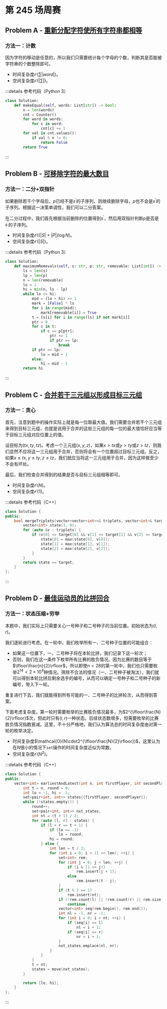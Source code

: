 # 第 245 场周赛

## Problem A - [重新分配字符使所有字符串都相等](https://leetcode.cn/problems/redistribute-characters-to-make-all-strings-equal/)

### 方法一：计数

因为字符的移动是任意的，所以我们只需要统计每个字母的个数，判断其是否能被字符串的个数整除即可。

- 时间复杂度$\mathcal{O}(\sum|word|)$。
- 空间复杂度$\mathcal{O}(|\sum|)$。

:::details 参考代码（Python 3）

```python
class Solution:
    def makeEqual(self, words: List[str]) -> bool:
        n = len(words)
        cnt = Counter()
        for word in words:
            for c in word:
                cnt[c] += 1
        for val in cnt.values():
            if val % n != 0:
                return False
        return True
```

:::

## Problem B - [可移除字符的最大数目](https://leetcode.cn/problems/maximum-number-of-removable-characters/)

### 方法一：二分+双指针

如果删除若干个字母后，$p$已经不是$s^\prime$的子序列，则继续删除字母，$p$也不会是$s^\prime$的子序列。根据这一决策单调性，我们可以二分答案。

在二分过程中，我们首先根据当前删除的位置得到$s^\prime$，然后用双指针判断$p$是否是$s^\prime$的子序列。

- 时间复杂度$\mathcal{O}((|S|+|P|)\log N)$。
- 空间复杂度$\mathcal{O}(|S|)$。

:::details 参考代码（Python 3）

```python
class Solution:
    def maximumRemovals(self, s: str, p: str, removable: List[int]) -> int:
        ls = len(s)
        lp = len(p)
        n = len(removable)
        lo = 1
        hi = min(n, ls - lp)
        while lo <= hi:
            mid = (lo + hi) >> 1
            mark = [False] * ls
            for i in range(mid):
                mark[removable[i]] = True
            t = [s[i] for i in range(ls) if not mark[i]]
            ptr = 0
            for c in t:
                if c == p[ptr]:
                    ptr += 1
                    if ptr == lp:
                        break
            if ptr == lp:
                lo = mid + 1
            else:
                hi = mid - 1
        return hi      
```

:::

## Problem C - [合并若干三元组以形成目标三元组](https://leetcode.cn/problems/merge-triplets-to-form-target-triplet/)

### 方法一：贪心

首先，注意到题中的操作实际上就是每一位取最大值。我们需要合并若干个三元组来得到目标三元组，也就是说用于合并的这些三元组的每一位的最大值恰好应当等于目标三元组对应位置上的值。

设目标为$(tx,ty,tz)$。考虑一个三元组$(x,y,z)$，如果$x>tx$或$y>ty$或$z>tz$，则我们显然不应将这一三元组用于合并，否则将会有一个位置超过目标三元组。反之，如果$x\leqslant tx,y\leqslant ty,z\leqslant tz$，我们就应当将这一三元组用于合并，因为这样做至少不会有坏处。

最后，我们检查合并得到的结果是否与目标三元组相等即可。

- 时间复杂度$\mathcal{O}(N)$。
- 空间复杂度$\mathcal{O}(1)$。

:::details 参考代码（C++）

```cpp
class Solution {
public:
    bool mergeTriplets(vector<vector<int>>& triplets, vector<int>& target) {
        vector<int> state(3, 0);
        for (auto &v : triplets) {
            if (v[0] <= target[0] && v[1] <= target[1] && v[2] <= target[2]) {
                state[0] = max(state[0], v[0]);
                state[1] = max(state[1], v[1]);
                state[2] = max(state[2], v[2]);
            }
        }
        return state == target;
    }
};
```

:::

## Problem D - [最佳运动员的比拼回合](https://leetcode.cn/problems/the-earliest-and-latest-rounds-where-players-compete/)

### 方法一：状态压缩+穷举

本题中，我们实际上只需要关心一号种子和二号种子的当前位置。初始状态为$(l,r)$。

我们逐轮进行考虑。在一轮中，我们枚举所有一、二号种子位置的可能组合：

- 如果这一位置下，一、二号种子将在本轮比拼，我们记录下这一轮次；
- 否则，我们在这一条件下枚举所有比赛的胜负情况。因为比赛的数目等于$\lfloor\frac{n}{2}\rfloor$，所以即使$n=28$的第一轮中，我们也只需要枚举$2^{14}<2\times10^4$种情况。筛除不合法的情况（一、二号种子被淘汰），我们就可以得到本轮比拼后剩余选手的编号，从而可以确定一号种子和二号种子的新编号，带入下一轮。

重复进行下去，我们就能得到所有可能的一、二号种子的比拼轮次，从而得到答案。

下面考虑复杂度。第一轮时需要枚举的比赛胜负情况最多，为$2^{\lfloor\frac{N}{2}\rfloor}$次，但此时只有$(l,r)$一种状态。后续状态数增多，但需要枚举的比赛胜负情况指数衰减。这里，不十分严格地，我们认为算法总的时间复杂度由对第一轮的枚举决定。

- 时间复杂度$\mathcal{O}(N\cdot2^{\lfloor\frac{N}{2}\rfloor})$，这里认为在$N$很小的情况下`set`操作的时间复杂度近似为常数。
- 空间复杂度$\mathcal{O}(N^2)$。

:::details 参考代码（C++）

```cpp
class Solution {
public:
    vector<int> earliestAndLatest(int n, int firstPlayer, int secondPlayer) {
        int t = n, round = 0;
        int lo = -1, hi = -1;
        set<pair<int, int>> states{{firstPlayer, secondPlayer}};
        while (!states.empty()) {
            round++;
            set<pair<int, int>> nxt_states;
            int nt = (t + 1) / 2;
            for (auto [l, r] : states) {
                if (l + r == t + 1) {
                    if (lo == -1)
                        lo = round;
                    hi = round;
                } else {
                    int len = t / 2;
                    for (int i = 0; i < (1 << len); ++i) {
                        set<int> rem;
                        for (int j = 0; j < len; ++j) {
                            if (i & (1 << j))
                                rem.insert(j + 1);
                            else
                                rem.insert(t - j);
                        }
                        if (t % 2 == 1)
                            rem.insert(nt);
                        if (!rem.count(l) || !rem.count(r) || rem.size() != nt)
                            continue;
                        vector<int> seq(rem.begin(), rem.end());
                        int nl = -1, nr = -1;
                        for (int i = 0; i < nt; ++i) {
                            if (seq[i] == l)
                                nl = i + 1;
                            if (seq[i] == r)
                                nr = i + 1;
                        }
                        nxt_states.emplace(nl, nr);
                    }
                }
            }
            t = nt;
            states = move(nxt_states);
        }
        
        return {lo, hi};
    }
};
```

:::
